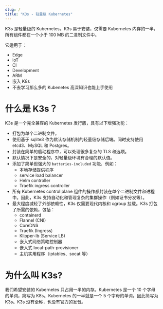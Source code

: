 ```yaml
---
slug: /
title: "K3s - 轻量级 Kubernetes"
---
```


K3s 是轻量级的 Kubernetes。K3s 易于安装，仅需要 Kubernetes 内存的一半，所有组件都在一个小于 100 MB 的二进制文件中。

它适用于：

* Edge
* IoT
* CI
* Development
* ARM
* 嵌入 K8s
* 不去学习那么多的 Kubenetes 高深知识也能上手使用

# 什么是 K3s？

K3s 是一个完全兼容的 Kubernetes 发行版，具有以下增强功能：

* 打包为单个二进制文件。
* 使用基于 sqlite3 作为默认存储机制的轻量级存储后端。同时支持使用 etcd3、MySQL 和 Postgres。
* 封装在简单的启动程序中，可以处理很多复杂的 TLS 和选项。
* 默认情况下是安全的，对轻量级环境有合理的默认值。
* 添加了简单但强大的 `batteries-included` 功能，例如：
   * 本地存储提供程序
   * service load balancer
   * Helm controller
   * Traefik ingress controller
* 所有 Kubernetes control plane 组件的操作都封装在单个二进制文件和进程中。因此，K3s 支持自动化和管理复杂的集群操作（例如证书分发等）。
* 最大程度减轻了外部依赖性，K3s 仅需要现代内核和 cgroup 挂载。K3s 打包了所需的依赖，包括：
   * containerd
   * Flannel (CNI)
   * CoreDNS
   * Traefik (Ingress)
   * Klipper-lb (Service LB)
   * 嵌入式网络策略控制器
   * 嵌入式 local-path-provisioner
   * 主机实用程序（iptables、socat 等）


# 为什么叫 K3s?

我们希望安装的 Kubernetes 只占用一半的内存。Kubernetes 是一个 10 个字母的单词，简写为 K8s。Kubernetes 的一半就是一个 5 个字母的单词，因此简写为 K3s。K3s 没有全称，也没有官方的发音。
